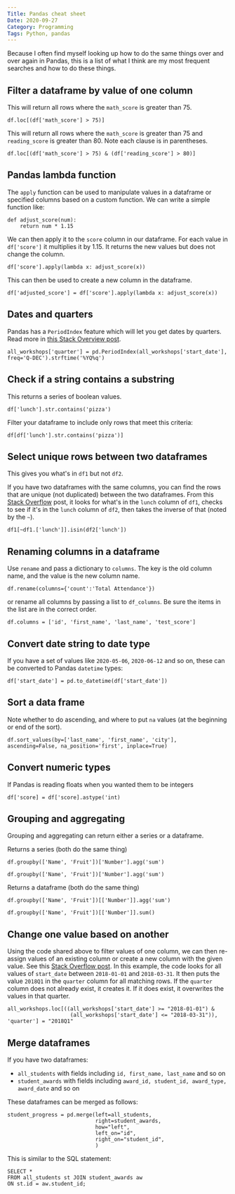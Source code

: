 ```yaml
---
Title: Pandas cheat sheet
Date: 2020-09-27
Category: Programming
Tags: Python, pandas
---
```



Because I often find myself looking up how to do the same things over and over again in Pandas, this is a list of what I think are my most frequent searches and how to do these things.



## Filter a dataframe by value of one column

This will return all rows where the `math_score` is greater than 75. 


```
df.loc[(df['math_score'] > 75)]
```

This will return all rows where the `math_score` is greater than 75 and `reading_score` is greater than 80. Note each clause is in parentheses.


```
df.loc[(df['math_score'] > 75) & (df['reading_score'] > 80)]
```



## Pandas lambda function

The `apply` function can be used to manipulate values in a dataframe or specified columns based on a custom function.  We can write a simple function like:


```
def adjust_score(num):
    return num * 1.15
```

We can then apply it to the `score` column in our dataframe.  For each value in `df['score']` it multiplies it by 1.15.  It returns the new values but does not change the column.

```
df['score'].apply(lambda x: adjust_score(x))

```

This can then be used to create a new column in the dataframe.

```
df['adjusted_score'] = df['score'].apply(lambda x: adjust_score(x))
```


## Dates and quarters

Pandas has a `PeriodIndex` feature which will let you get dates by quarters.  Read more in [this Stack Overview post](https://stackoverflow.com/questions/37632766/python-pandas-get-fiscal-quarter-from-fiscal-year-and-month-for-uk).

```
all_workshops['quarter'] = pd.PeriodIndex(all_workshops['start_date'], freq='Q-DEC').strftime('%YQ%q')
```


## Check if a string contains a substring


This returns a series of boolean values. 

```
df['lunch'].str.contains('pizza')
```

Filter your dataframe to include only rows that meet this criteria:

```
df[df['lunch'].str.contains('pizza')]

```

## Select unique rows between two dataframes

This gives you what's in `df1` but not `df2`.

If you have two dataframes with the same columns, you can find the rows that are unique (not duplicated) between the two dataframes.  From this [Stack Overflow](https://stackoverflow.com/questions/23460345/selecting-unique-rows-between-two-dataframes-in-pandas) post, it looks for what's in the `lunch` column of `df1`, checks to see if it's in the `lunch` column of `df2`, then takes the inverse of that (noted by the `~`).

```
df1[~df1.['lunch']].isin(df2['lunch'])
```

## Renaming columns in a dataframe

Use `rename` and pass a dictionary to `columns`. The key is the old column name, and the value is the new column name.

```
df.rename(columns={'count':'Total Attendance'})

```
or rename all columns by passing a list to `df_columns`.  Be sure the items in the list are in the correct order.  

```
df.columns = ['id', 'first_name', 'last_name', 'test_score']
```


## Convert date string to date type

If you have a set of values like `2020-05-06`, `2020-06-12` and so on, these can be converted to Pandas `datetime` types:


```
df['start_date'] = pd.to_datetime(df['start_date'])
```


## Sort a data frame

Note whether to do ascending, and where to put `na` values (at the beginning or end of the sort).

```
df.sort_values(by=['last_name', 'first_name', 'city'], ascending=False, na_position='first', inplace=True)
```

##  Convert numeric types

If Pandas is reading floats when you wanted them to be integers

```
df['score] = df['score].astype('int)
```

## Grouping and aggregating

Grouping and aggregating can return either a series or a dataframe.  

Returns a series (both do the same thing)

```
df.groupby(['Name', 'Fruit'])['Number'].agg('sum')
```
```
df.groupby(['Name', 'Fruit'])['Number'].agg('sum')
```

Returns a dataframe (both do the same thing)

```
df.groupby(['Name', 'Fruit'])[['Number']].agg('sum')
```
```
df.groupby(['Name', 'Fruit'])[['Number']].sum()
```


## Change one value based on another

Using the code shared above to filter values of one column, we can then re-assign values of an existing column or create a new column with the given value.  See this [Stack Overflow post](https://stackoverflow.com/questions/19226488/change-one-value-based-on-another-value-in-pandas).  In this example, the code looks for all values of `start_date` between `2018-01-01` and `2018-03-31`. It then puts the value `2018Q1` in the `quarter` column for all matching rows.  If the `quarter` column does not already exist, it creates it.  If it does exist, it overwrites the values in that quarter.


```
all_workshops.loc[((all_workshops['start_date'] >= "2018-01-01") &  
                    (all_workshops['start_date'] <= "2018-03-31")), 'quarter'] = "2018Q1"
```


## Merge dataframes

If you have two dataframes:

* `all_students` with fields including `id, first_name, last_name` and so on
* `student_awards` with fields including `award_id, student_id, award_type, award_date` and so on 

These dataframes can be merged as follows:

```
student_progress = pd.merge(left=all_students, 
                            right=student_awards, 
                            how="left", 
                            left_on="id", 
                            right_on="student_id",
                            )
```

This is similar to the SQL statement:

```
SELECT * 
FROM all_students st JOIN student_awards aw
ON st.id = aw.student_id;
```